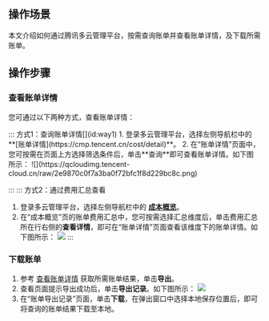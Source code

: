 ## 操作场景
本文介绍如何通过腾讯多云管理平台，按需查询账单并查看账单详情，及下载所需账单。


## 操作步骤

### 查看账单详情
您可通过以下两种方式，查看账单详情：

<dx-tabs>
::: 方式1：查询账单详情[](id:way1)
1.  登录多云管理平台，选择左侧导航栏中的 **[账单详情](https://cmp.tencent.cn/cost/detail)**。
2. 在“账单详情”页面中，您可按需在页面上方选择筛选条件后，单击**查询**即可查看账单详情。如下图所示：
![](https://qcloudimg.tencent-cloud.cn/raw/2e9870c0f7a3ba0f72bfc1f8d229bc8c.png)

:::
::: 方式2：通过费用汇总查看[](id:way2)
1. 登录多云管理平台，选择左侧导航栏中的 **[成本概览](https://cmp.tencent.cn/cost)**。
2. 在“成本概览”页的账单费用汇总中，您可按需选择汇总维度后，单击费用汇总所在行右侧的**查看详情**，即可在“账单详情”页面查看该维度下的账单详情。如下图所示：
![](https://qcloudimg.tencent-cloud.cn/raw/e2124f6424912670accd037624368f9d.png)
:::
</dx-tabs>




### 下载账单
1. 参考 [查看账单详情](#way1) 获取所需账单结果，单击**导出**。
2. 查看页面提示导出成功后，单击**导出记录**。如下图所示：
![](https://qcloudimg.tencent-cloud.cn/raw/38bde3fd772d02b62912b8f88dca591f.png)
3. 在“账单导出记录”页面，单击**下载**，在弹出窗口中选择本地保存位置后，即可将查询的账单结果下载至本地。

 
